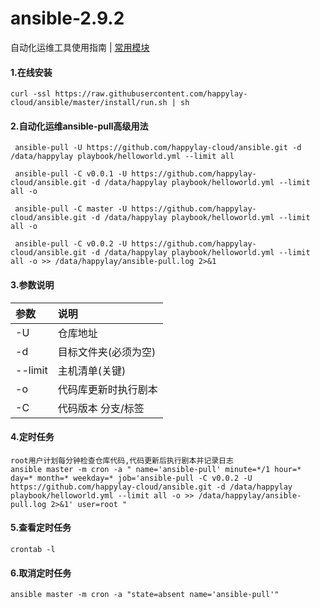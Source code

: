 # ansible-2.9.2
自动化运维工具使用指南 | [常用模块](doc/README.md)

#### 1.在线安装
````
curl -ssl https://raw.githubusercontent.com/happylay-cloud/ansible/master/install/run.sh | sh
````
#### 2.自动化运维ansible-pull高级用法
````
 ansible-pull -U https://github.com/happylay-cloud/ansible.git -d /data/happylay playbook/helloworld.yml --limit all
 
 ansible-pull -C v0.0.1 -U https://github.com/happylay-cloud/ansible.git -d /data/happylay playbook/helloworld.yml --limit all -o
 
 ansible-pull -C master -U https://github.com/happylay-cloud/ansible.git -d /data/happylay playbook/helloworld.yml --limit all -o
 
 ansible-pull -C v0.0.2 -U https://github.com/happylay-cloud/ansible.git -d /data/happylay playbook/helloworld.yml --limit all -o >> /data/happylay/ansible-pull.log 2>&1
````
#### 3.参数说明
| 参数| 说明| 
|:-|:-|
|-U|仓库地址|
|-d| 目标文件夹(必须为空)|
|--limit|主机清单(关键)|
|-o|代码库更新时执行剧本|
|-C|代码版本 分支/标签|
#### 4.定时任务
````
root用户计划每分钟检查仓库代码,代码更新后执行剧本并记录日志
ansible master -m cron -a " name='ansible-pull' minute=*/1 hour=* day=* month=* weekday=* job='ansible-pull -C v0.0.2 -U https://github.com/happylay-cloud/ansible.git -d /data/happylay playbook/helloworld.yml --limit all -o >> /data/happylay/ansible-pull.log 2>&1' user=root "
````
#### 5.查看定时任务
````
crontab -l
````
#### 6.取消定时任务
````
ansible master -m cron -a "state=absent name='ansible-pull'"
````
